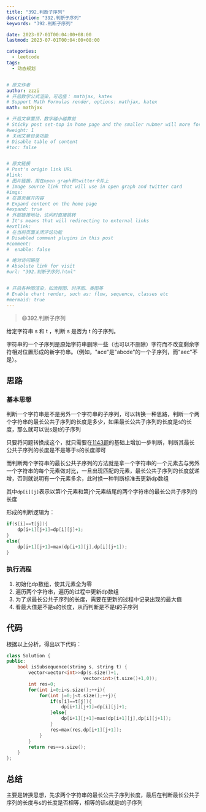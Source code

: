 ```yaml
---
title: "392.判断子序列"
description: "392.判断子序列"
keywords: "392.判断子序列"

date: 2023-07-01T00:04:00+08:00
lastmod: 2023-07-01T00:04:00+08:00

categories:
  - leetcode
tags:
  - 动态规划


# 原文作者
author: zzzi
# 开启数学公式渲染，可选值： mathjax, katex
# Support Math Formulas render, options: mathjax, katex
math: mathjax

# 开启文章置顶，数字越小越靠前
# Sticky post set-top in home page and the smaller nubmer will more forward.
#weight: 1
# 关闭文章目录功能
# Disable table of content
#toc: false


# 原文链接
# Post's origin link URL
#link:
# 图片链接，用在open graph和twitter卡片上
# Image source link that will use in open graph and twitter card
#imgs:
# 在首页展开内容
# Expand content on the home page
#expand: true
# 外部链接地址，访问时直接跳转
# It's means that will redirecting to external links
#extlink:
# 在当前页面关闭评论功能
# Disabled comment plugins in this post
#comment:
#  enable: false

# 绝对访问路径
# Absolute link for visit
#url: "392.判断子序列.html"


# 开启各种图渲染，如流程图、时序图、类图等
# Enable chart render, such as: flow, sequence, classes etc
#mermaid: true
---
```


>:smile:392.判断子序列

给定字符串 s 和 t ，判断 s 是否为 t 的子序列。

字符串的一个子序列是原始字符串删除一些（也可以不删除）字符而不改变剩余字符相对位置形成的新字符串。（例如，"ace"是"abcde"的一个子序列，而"aec"不是）。

<!--more-->

## 思路

### 基本思想

判断一个字符串是不是另外一个字符串的子序列，可以转换一种思路，判断一个两个字符串的最长公共子序列的长度是多少，如果最长公共子序列的长度是s的长度，那么就可以说s是t的子序列

只要将问题转换成这个，就只需要在[1143题](https://www.programmercarl.com/1143.%E6%9C%80%E9%95%BF%E5%85%AC%E5%85%B1%E5%AD%90%E5%BA%8F%E5%88%97.html#%E7%AE%97%E6%B3%95%E5%85%AC%E5%BC%80%E8%AF%BE)的基础上增加一步判断，判断其最长公共子序列的长度是不是等于s的长度即可

而判断两个字符串的最长公共子序列的方法就是拿一个字符串的一个元素去与另外一个字符串的每个元素做对比，一旦出现匹配的元素，最长公共子序列的长度就递增，否则就说明有一个元素多余，此时换一种判断标准去更新dp数组

其中`dp[i][j]`表示以第i个元素和第j个元素结尾的两个字符串的最长公共子序列的长度

形成的判断逻辑为：

~~~C++
if(s[i]==t[j]){
    dp[i+1][j+1]=dp[i][j]+1;
}
else{
    dp[i+1][j+1]=max(dp[i+1][j],dp[i][j+1]);
}
~~~

### 执行流程

1. 初始化dp数组，使其元素全为零
2. 遍历两个字符串，遍历的过程中更新dp数组
3. 为了求最长公共子序列的长度，需要在更新的过程中记录出现的最大值
4. 看最大值是不是s的长度，从而判断是不是t的子序列

## 代码

根据以上分析，得出以下代码：

~~~C++
class Solution {
public:
    bool isSubsequence(string s, string t) {
        vector<vector<int>>dp(s.size()+1,
                            vector<int>(t.size()+1,0));
        int res=0;
        for(int i=0;i<s.size();++i){
            for(int j=0;j<t.size();++j){
                if(s[i]==t[j]){
                    dp[i+1][j+1]=dp[i][j]+1;
                }else{
                    dp[i+1][j+1]=max(dp[i+1][j],dp[i][j+1]);
                }
                res=max(res,dp[i+1][j+1]);
            }
        }
        return res==s.size();
    }
};
~~~

## 总结

主要是转换思想，先求两个字符串的最长公共子序列长度，最后在判断最长公共子序列的长度与s的长度是否相等，相等的话s就是t的子序列
